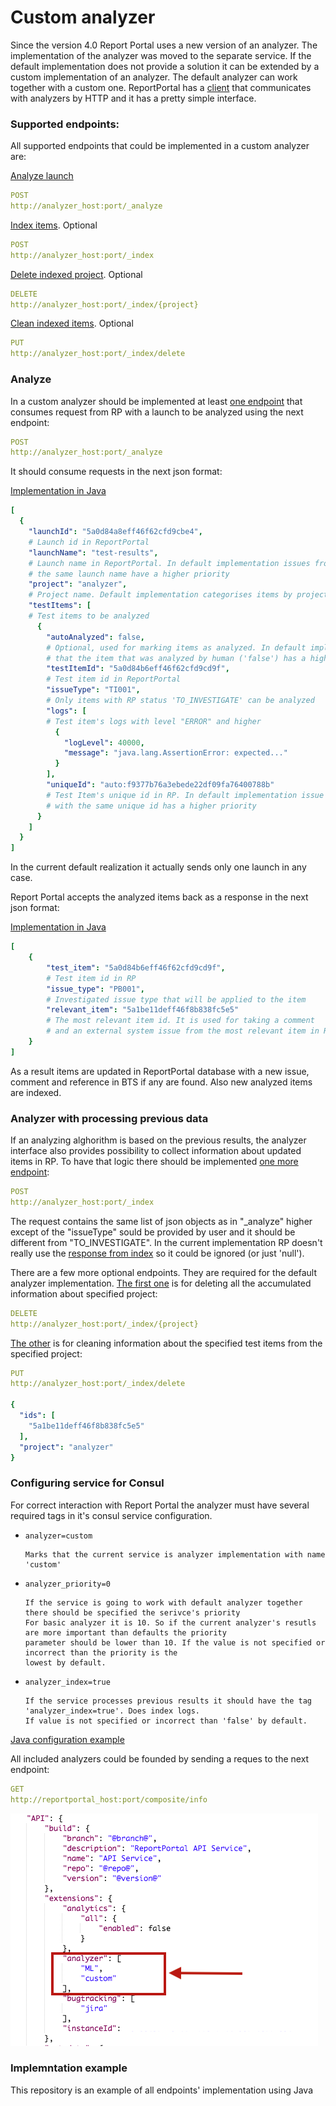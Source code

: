 # Custom analyzer

Since the version 4.0 Report Portal uses a new version of an analyzer. The implementation of the analyzer was moved to the
separate service. If the default implementation does not provide a solution it can be extended by a
custom implementation of an analyzer. The default analyzer can work together with a custom one. ReportPortal has a [client](https://github.com/reportportal/service-api/blob/develop/src/main/java/com/epam/ta/reportportal/core/analyzer/client/AnalyzerServiceClient.java) that communicates
with analyzers by HTTP and it has a pretty simple interface. 

### Supported endpoints:

All supported endpoints that could be implemented in a custom analyzer are:

[Analyze launch](#analyze)
```yaml
POST
http://analyzer_host:port/_analyze
```

[Index items](#analyzer-with-processing-previous-data). Optional
```yaml
POST
http://analyzer_host:port/_index
```

[Delete indexed project](#analyzer-with-processing-previous-data). Optional
```yaml
DELETE
http://analyzer_host:port/_index/{project}
```

[Clean indexed items](#analyzer-with-processing-previous-data). Optional
```yaml
PUT
http://analyzer_host:port/_index/delete
```


### Analyze
In a custom analyzer should be implemented at least [one endpoint](https://github.com/reportportal/example-custom-analyzer/blob/945b958ca02babb90e25e072e455a4bdb34f51da/src/main/java/by/pbortnik/analyzer/controller/AnalyzerController.java#L23) that consumes request from RP with a launch to be analyzed using the next endpoint:
```yaml
POST
http://analyzer_host:port/_analyze
```
It should consume requests in the next json format:

[Implementation in Java](https://github.com/reportportal/example-custom-analyzer/blob/677f749e4de7297e9d385ca9c033aa38e9f359bc/src/main/java/by/pbortnik/analyzer/model/IndexLaunch.java)

```yaml
[
  {
    "launchId": "5a0d84a8eff46f62cfd9cbe4",                   
    # Launch id in ReportPortal
    "launchName": "test-results",  
    # Launch name in ReportPortal. In default implementation issues from the launch with
    # the same launch name have a higher priority
    "project": "analyzer",                       
    # Project name. Default implementation categorises items by project  
    "testItems": [                                            
    # Test items to be analyzed
      {
        "autoAnalyzed": false,
        # Optional, used for marking items as analyzed. In default implementation it means 
        # that the item that was analyzed by human ('false') has a higher priority
        "testItemId": "5a0d84b6eff46f62cfd9cd9f",             
        # Test item id in ReportPortal       
        "issueType": "TI001",         
        # Only items with RP status 'TO_INVESTIGATE' can be analyzed        
        "logs": [
        # Test item's logs with level "ERROR" and higher          
          {
            "logLevel": 40000,
            "message": "java.lang.AssertionError: expected..."
          } 
        ],                                                    
        "uniqueId": "auto:f9377b76a3ebede22df09fa76400788b"   
        # Test Item's unique id in RP. In default implementation issue from item 
        # with the same unique id has a higher priority
      }
    ]
  }
]
```
In the current default realization it actually sends only one launch in any case. 


Report Portal accepts the analyzed items back as a response in the next json format:

[Implementation in Java](https://github.com/reportportal/example-custom-analyzer/blob/677f749e4de7297e9d385ca9c033aa38e9f359bc/src/main/java/by/pbortnik/analyzer/model/AnalyzedItemRs.java)
```yaml
[
    {
        "test_item": "5a0d84b6eff46f62cfd9cd9f",
        # Test item id in RP        
        "issue_type": "PB001",
        # Investigated issue type that will be applied to the item
        "relevant_item": "5a1be11deff46f8b838fc5e5"
        # The most relevant item id. It is used for taking a comment 
        # and an external system issue from the most relevant item in RP
    }
]
```

As a result items are updated in ReportPortal database with a new issue, comment and reference in BTS if any are found. Also new analyzed items are indexed.

### Analyzer with processing previous data

If an analyzing alghorithm is based on the previous results, the analyzer interface also provides possibility to collect information about updated items in RP. To have that logic there should be implemented [one more endpoint](https://github.com/reportportal/example-custom-analyzer/blob/945b958ca02babb90e25e072e455a4bdb34f51da/src/main/java/by/pbortnik/analyzer/controller/AnalyzerController.java#L51):

```yaml
POST
http://analyzer_host:port/_index
```

The request contains the same list of json objects as in "_analyze" higher except of the "issueType" sould be provided by user and it should be different from "TO_INVESTIGATE". In the current implementation RP doesn't really use the [response from index](https://github.com/reportportal/example-custom-analyzer/blob/677f749e4de7297e9d385ca9c033aa38e9f359bc/src/main/java/by/pbortnik/analyzer/model/IndexRs.java) so it could be ignored (or just 'null').

There are a few more optional endpoints. They are required for the default analyzer implementation. [The first one](https://github.com/reportportal/example-custom-analyzer/blob/945b958ca02babb90e25e072e455a4bdb34f51da/src/main/java/by/pbortnik/analyzer/controller/AnalyzerController.java#L59) is for deleting all the accumulated information about specified project: 

```yaml
DELETE
http://analyzer_host:port/_index/{project}
```
[The other](https://github.com/reportportal/example-custom-analyzer/blob/945b958ca02babb90e25e072e455a4bdb34f51da/src/main/java/by/pbortnik/analyzer/controller/AnalyzerController.java#L65) is for cleaning information about the specified test items from the specified project: 

```yaml
PUT
http://analyzer_host:port/_index/delete

{
  "ids": [
    "5a1be11deff46f8b838fc5e5"
  ],
  "project": "analyzer"
}
```

### Configuring service for Consul

For correct interaction with Report Portal the analyzer must have several required tags in it's consul service configuration. 

* `analyzer=custom` 

      Marks that the current service is analyzer implementation with name 'custom'

* `analyzer_priority=0` 

      If the service is going to work with default analyzer together there should be specified the serivce's priority 
      For basic analyzer it is 10. So if the current analyzer's resutls are more important than defaults the priority 
      parameter should be lower than 10. If the value is not specified or incorrect than the priority is the 
      lowest by default.
      
* `analyzer_index=true`

      If the service processes previous results it should have the tag 'analyzer_index=true'. Does index logs.
      If value is not specified or incorrect than 'false' by default.

[Java configuration example](https://github.com/reportportal/example-custom-analyzer/blob/677f749e4de7297e9d385ca9c033aa38e9f359bc/src/main/resources/application.yaml)

All included analyzers could be founded by sending a reques to the next endpoint:

```yaml
GET
http://reportportal_host:port/composite/info
```

![composite/info](/CompositeInfo.png?raw=true)

### Implemntation example

This repository is an example of all endpoints' implementation using Java

